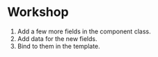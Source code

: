 # Workshop

1. Add a few more fields in the component class.
2. Add data for the new fields.
3. Bind to them in the template.
